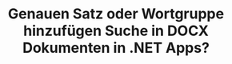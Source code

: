 ---
############################# Static ############################
layout: "auto-gen-gist"
draft: false
path: "de/search/net/phrase /docx/"
otherformats: PDF DOC DOT DOCM DOTX DOTM TXT ODT OTT RTF XLS XLT XLSX XLSM XLSB XLTX XLTM XLA XLAM ODS OTS CSV TSV XML PPT PPS POT PPTX PPTM POTX POTM PPSX PPSM ODP PST OST EML EMLX MSG ONE ZIP XHTML MHTML MD CHM EPUB FB2 

############################# Head ############################
head_title: "Wie füge ich eine Wortgruppensuche in DOCX-Dokumenten in .NET-Apps hinzu?"
head_description: "Die .NET-API von GroupDocs.Search ermöglicht es Softwarefachleuten, eine Wortgruppensuche hinzuzufügen und die genaue Wortgruppe oder die bereitgestellte Wortfolge in DOCX-Dokumenten über die .NET-API zu finden."

############################# Header ############################
title: "Genauen Satz oder Wortgruppe hinzufügen Suche in DOCX Dokumenten in .NET Apps?"
description: "Die .NET-API von GroupDocs.Search ermöglicht es Programmierern, die bereitgestellte Wortfolge in DOCX-Dokumenten über die Wortgruppensuche oder Suche nach genauen Sätzen in .NET-Apps herauszufinden."

######################### Download Button #######################
button:
    enable: true

############################# About ############################
about:
    enable: true
    title: "Wie verwende ich die Suche nach genauen Sätzen oder Ausdrücken in .NET-Apps?"
    content: |
       Die Suche nach genauen Sätzen oder Ausdrücken ist eine Art von Suche, die es Benutzern ermöglicht, Dokumente, Web oder Datenbanken mit einem genauen Satz oder Ausdruck zu durchsuchen, der eine bestimmte Reihenfolge und Kombination von Wörtern enthält, die von den Verbrauchern definiert wurden. Es ist ein sehr gebräuchlicher Begriff in der Suchmaschinenterminologie und ermöglicht es Benutzern, Dokumente nach einer bestimmten Wortfolge im Text von indizierten Dokumenten zu suchen. GroupDocs.Search für .NET ist eine sehr nützliche Hochleistungs-API für die Dokumenten- und Textsuche, die vollständige Funktionalität für die Entwicklung von Anwendungen für die Textsuche und Indexierung bietet und einige der gängigsten Dokumenttypen wie PDF, HTML, Outlook-E-Mail, Microsoft Office Word, Excel-Arbeitsblätter, PowerPoint-Präsentationen, Outlook MSG, PST und so weiter. Es hat Unterstützung für mehrere Funktionen im Zusammenhang mit der Phrasensuche enthalten, wie z. B. die Suche nach Abfragen in Text- und Objektform, die Verwendung von Platzhaltern bei der Phrasensuche und so weiter.

############################# content ############################
steps:
    enable: true
    block:
    - title_left: "So führen Sie eine Wortgruppensuche in DOCX-Dokumenten über .NET durch"
      content_left: |
       GroupDocs.Search .NET API ermöglicht Softwareentwicklern das Hinzufügen von Phrasensuchfunktionen in ihre eigene C# .NET-Anwendung. Das folgende .NET-Codebeispiel zeigt, wie Sie mit nur wenigen Codezeilen eine Wortgruppensuche in Text und Objekt durchführen.

      title_right: "Suche nach exakten Ausdrücken in DOCX Dokumenten"
      content_right: |
         * Zuerst müssen Sie den Pfad zum Indexordner und Dokumentenordner angeben.
         * Erstellen eines Index im angegebenen Ordner durch Aufrufen der Instanz der Klasse [Index](https://apireference.groupdocs.com/search/net/groupdocs.search/index/constructors/2).
         * Indexieren von Dokumenten aus dem angegebenen Ordner durch Aufrufen der Methode [Search](https://apireference.groupdocs.com/search/net/groupdocs.search/index/methods/search).
         * Suchen Sie nach der Phrasenabfrage „Phrasentext“ in Textform
         * Suchen Sie nach dem Ausdruck „Phrasentext“ in Objektform
         * Erstellen von Wort1, Wort2 und Unterabfrage 3 durch Aufrufen der Methode [CreateWordQuery](https://apireference.groupdocs.com/search/net/groupdocs.search/searchquery/methods/createwordquery).
         * Kombinieren von Unterabfragen zum Erstellen einer neuen Suchabfrage durch Aufrufen der Methode [CreatePhraseSearchQuery](https://apireference.groupdocs.com/search/net/groupdocs.search/searchquery/methods/createphrasesearchquery).
         * Suche starten und Suchergebnisse anzeigen
         
        
      gisthash: "a5696884acf504acc319ba97465248cd"
      gistfile: "phrase_search_in_text_queries_dotnet.cs"

    - title_left: "Wildcard-Phrasensuche in DOCX-Dokumenten über .NET"
      content_left: |
        GroupDocs.Search für .NET ermöglicht Softwareprogrammierern das Hinzufügen von Phrasensuchfunktionen mithilfe von Platzhaltern innerhalb der C# .NET-Anwendung. Die folgenden .NET-Codebeispiele zeigen, wie die Platzhalter-Phrasensuche in DOCX-Dokumenten in C#-Anwendungen angewendet wird.

      title_right: "Wenden Sie die Wildcard-Phrasensuche in der Datei DOCX an"
      content_right: |
        * Zuerst müssen Sie den Pfad zum Indexordner und Dokumentenordner angeben.
        * Indexerstellung im angegebenen Ordner durch Aufrufen der Instanz der Klasse [Index](https://apireference.groupdocs.com/search/net/groupdocs.search/index/constructors/2).
        * Indexieren von Dokumenten aus dem angegebenen Ordner durch Aufrufen der Methode [Search](https://apireference.groupdocs.com/search/net/groupdocs.search/index/methods/search).
        * Suchen Sie nach der Phrasenabfrage „Phrasentext“ in Textform
        * Suchen Sie nach dem Ausdruck „Phrasentext“ in Objektform
        * Erstellen von Wort1 und Unterabfrage 3 durch Aufrufen der Methode [CreateWordQuery](https://apireference.groupdocs.com/search/net/groupdocs.search/searchquery/methods/createwordquery).
        * Erstellen von Wildcard2 durch Aufrufen der Methode [CreateWildcardQuery](https://apireference.groupdocs.com/search/net/groupdocs.search.searchquery/createwildcardquery/methods/1).
        * Kombinieren von Unterabfragen zum Erstellen einer neuen Suchabfrage durch Aufrufen der Methode [CreatePhraseSearchQuery](https://apireference.groupdocs.com/search/net/groupdocs.search/searchquery/methods/createphrasesearchquery).
        * Suche starten und Suchergebnisse anzeigen
     
      gisthash: "3ff2bf9f8ba902d8d7ebead67a934654"
      gistfile: "use_wildcards_in_phrase_search_dotnet.cs"
      
    - title_left: "Kombinieren Sie die Phrasensuche mit anderen Suchtypen über .NET"
      content_left: |
        GroupDocs.Search .NET gibt Softwareprogrammierern die Möglichkeit, die Wortgruppensuche mit anderen Suchtypen innerhalb der .NET-Anwendung zu kombinieren. Die folgenden .NET-Codebeispiele zeigen, wie sowohl Platzhalter für Wörter als auch Zeichen in Wörtern angewendet werden.

      title_right: ".NET-API zum Kombinieren der Phrasensuche mit anderen Suchen"
      content_right: |
        * Zuerst müssen Sie den Pfad zum Indexordner und Dokumentenordner angeben.
        * Indexerstellung im angegebenen Ordner durch Aufrufen der Instanz der Klasse [Index](https://apireference.groupdocs.com/search/net/groupdocs.search/index/constructors/2).
        * Indexieren von Dokumenten aus dem angegebenen Ordner durch Aufrufen der Methode [Search](https://apireference.groupdocs.com/search/net/groupdocs.search/index/methods/search).
        * Suche nach dem Ausdruck in Textform
        * Suche nach dem Ausdruck in Objektform
        * Wortmuster definieren und Zeichenfolge anhängen.
        * Erstellen von WordPattern1 und Erstellen von Word3 durch Aufrufen der Methode [CreateWordPatternQuery](https://apireference.groupdocs.com/search/net/groupdocs.search/searchquery/methods/createwordpatternquery).
        * Erstellen von Wildcard2 durch Aufrufen der Methode [CreateWildcardQuery](https://apireference.groupdocs.com/search/net/groupdocs.search.searchquery/createwildcardquery/methods/1).
        * Kombinieren von Unterabfragen zum Erstellen einer neuen Suchabfrage durch Aufrufen der Methode [CreatePhraseSearchQuery](https://apireference.groupdocs.com/search/net/groupdocs.search/searchquery/methods/createphrasesearchquery).
        * Suche starten und Suchergebnisse anzeigen
     
      gisthash: "db5c32ed21237f3e1cd7cdbde0778c29"
      gistfile: "combine_phrase_search_with_others_dotnet.cs"

    - title_left: "System Anforderungen"
      content_left: |
       GroupDocs.Search für .NET wird auf allen wichtigen Plattformen und Betriebssystemen unterstützt. Um den vollständigen Leitfaden zu den Systemanforderungen zu erhalten, besuchen Sie bitte [Systemanforderungen](https://docs.groupdocs.com/search/net/system-requirements/), bevor Sie den folgenden Code ausführen. Stellen Sie bitte sicher, dass die folgenden Voraussetzungen auf Ihrem installiert sind System:
         * Betriebssysteme: Microsoft Windows, Linux, MacOS
         * Entwicklungsumgebung: Visual Studio, Xamarin, MonoDevelop usw
         * Frameworks: .NET Framework, .NET Standard, .NET Core, Mono
         * Holen Sie sich die neueste Version von GroupDocs.Search für .NET-APIs von [NuGet](https://www.nuget.org/packages/GroupDocs.search/)
        
      title_right: "Warum GroupDocs.Assembly verwenden"
      content_right: |
        * Suchindexerstellung sowohl im Speicher als auch auf der Festplatte.
        * Möglichkeit der Indizierung aus einer Datei, einem Stream oder einer Struktur.
        * Unterstützung für die Indexierung passwortgeschützter Dokumente.
        * Unterstützung für das Zusammenführen mehrerer Indizes.
        * Dokument während der Suchindizierung filtern.
        * Unterstützung der Rechtschreibprüfung während der Suche.
        * Mischzeichen werden vollständig unterstützt
        * Kombinieren verschiedener Suchtypen in einer Suchanfrage.
        * Einfache Suche nach Wörtern und regulären Ausdrücken wird unterstützt
        * Vollständige Unterstützung von Alias-Ersetzungen in Suchanfragen.

demos:
    enable: true
        

more_formats:
    enable: true


back_to_top:
    enable: true
---